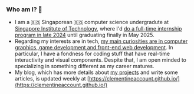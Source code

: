 ### Who am I? 🤔

- I am a  🇸🇬 Singaporean  🇸🇬 computer science undergradute at [Singapore Institute of Technology](https://www.singaporetech.edu.sg/about/overseas-university-partners/digipen-institute-technology-singapore), where I'd [do a full-time internship program in late 2024](https://www.singaporetech.edu.sg/integrated-work-study-programme) until graduating finally in May 2025.
- Regarding my interests are in tech, [my main curiosities are in computer graphics, game development and front-end web development](https://clementineaccount.github.io/about/). In particular, I have a fondness for coding stuff that have real-time interactivity and visual components. Despite that, I am open minded to specializing in something different as my career matures.
- My blog, which has more details about [my projects](https://clementineaccount.github.io/categories/projects/) and write some articles, is updated weekly at [https://clementineaccount.github.io/](https://clementineaccount.github.io/)

<!--
**ClementineAccount/ClementineAccount** is a ✨ _special_ ✨ repository because its `README.md` (this file) appears on your GitHub profile.

Here are some ideas to get you started:

- 🔭 I’m currently working on ...
- 🌱 I’m currently learning ...
- 👯 I’m looking to collaborate on ...
- 🤔 I’m looking for help with ...
- 💬 Ask me about ...
- 📫 How to reach me: ...
- 😄 Pronouns: ...
- ⚡ Fun fact: ...
-->
